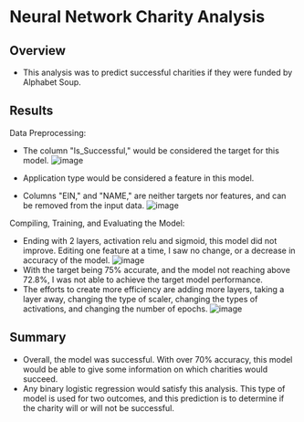 # Neural Network Charity Analysis

## Overview
* This analysis was to predict successful charities if they were funded by Alphabet Soup.

## Results
Data Preprocessing:
* The column "Is_Successful," would be considered the target for this model.
![image](https://user-images.githubusercontent.com/106329824/195593143-c59e8850-e04a-44ba-a3dc-f5e01dfd22d4.png)

* Application type would be considered a feature in this model.
* Columns "EIN," and "NAME," are neither targets nor features, and can be removed from the input data. 
![image](https://user-images.githubusercontent.com/106329824/195592991-bf401167-13c7-4f93-83ee-02b61fe3e04e.png)

Compiling, Training, and Evaluating the Model:
* Ending with 2 layers, activation relu and sigmoid, this model did not improve. Editing one feature at a time, I saw no change, or a decrease in accuracy of the model.
![image](https://user-images.githubusercontent.com/106329824/195593216-9fbeae45-51f5-4dca-aad7-21e03cb02b82.png)
* With the target being 75% accurate, and the model not reaching above 72.8%, I was not able to achieve the target model performance.
*  The efforts to create more efficiency are adding more layers, taking a layer away, changing the type of scaler, changing the types of activations, and changing the number of epochs.
![image](https://user-images.githubusercontent.com/106329824/195593346-53d85e84-9259-44a3-832b-0867dc3f795d.png)

## Summary
* Overall, the model was successful. With over 70% accuracy, this model would be able to give some information on which charities would succeed.
* Any binary logistic regression would satisfy this analysis. This type of model is used for two outcomes, and this prediction is to determine if the charity will or will not be successful.  
